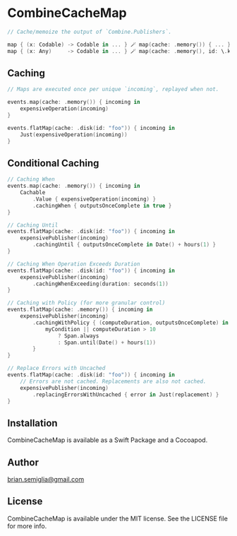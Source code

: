 # CombineCacheMap

```swift
// Cache/memoize the output of `Combine.Publishers`.

map { (x: Codable) -> Codable in ... } 🪄 map(cache: .memory()) { ... }
map { (x: Any)     -> Codable in ... } 🪄 map(cache: .memory(), id: \.keyPath) { ... }
```

## Caching

```swift
// Maps are executed once per unique `incoming`, replayed when not.

events.map(cache: .memory()) { incoming in
    expensiveOperation(incoming)
}

events.flatMap(cache: .disk(id: "foo")) { incoming in
    Just(expensiveOperation(incoming))
}
```

## Conditional Caching

```swift
// Caching When
events.map(cache: .memory()) { incoming in
    Cachable
        .Value { expensiveOperation(incoming) }
        .cachingWhen { outputsOnceComplete in true }
}

// Caching Until
events.flatMap(cache: .disk(id: "foo")) { incoming in
    expensivePublisher(incoming)
        .cachingUntil { outputsOnceComplete in Date() + hours(1) }
}

// Caching When Operation Exceeds Duration
events.flatMap(cache: .disk(id: "foo")) { incoming in
    expensivePublisher(incoming)
        .cachingWhenExceeding(duration: seconds(1))
}

// Caching with Policy (for more granular control)
events.flatMap(cache: .memory()) { incoming in
    expensivePublisher(incoming)
        .cachingWithPolicy { (computeDuration, outputsOnceComplete) in
            myCondition || computeDuration > 10 
                ? Span.always 
                : Span.until(Date() + hours(1))
        }
}

// Replace Errors with Uncached
events.flatMap(cache: .disk(id: "foo")) { incoming in
    // Errors are not cached. Replacements are also not cached.
    expensivePublisher(incoming)
        .replacingErrorsWithUncached { error in Just(replacement) }
}
```

## Installation

CombineCacheMap is available as a Swift Package and a Cocoapod.

## Author

brian.semiglia@gmail.com

## License

CombineCacheMap is available under the MIT license. See the LICENSE file for more info.
